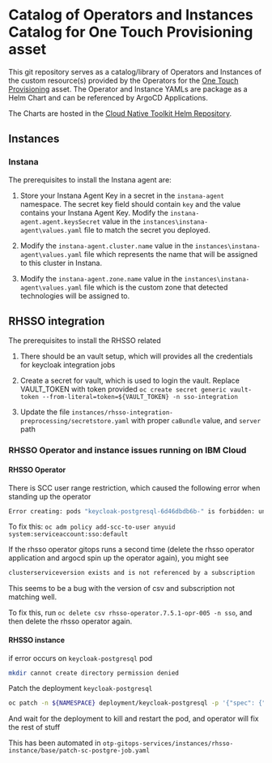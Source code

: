 # Catalog of Operators and Instances Catalog for One Touch Provisioning asset

This git repository serves as a catalog/library of Operators and Instances of the custom resource(s) provided by the Operators for the [One Touch Provisioning](https://github.com/one-touch-provisioning/otp-gitops) asset.  The Operator and Instance YAMLs are package as a Helm Chart and can be referenced by ArgoCD Applications.

The Charts are hosted in the [Cloud Native Toolkit Helm Repository](https://github.com/cloud-native-toolkit/toolkit-charts).

## Instances

### Instana

The prerequisites to install the Instana agent are:  
    
1. Store your Instana Agent Key in a secret in the `instana-agent` namespace. The secret key field should contain `key` and the value contains your Instana Agent Key. Modify the `instana-agent.agent.keysSecret` value in the `instances\instana-agent\values.yaml` file to match the secret you deployed. 

1. Modify the `instana-agent.cluster.name` value in the `instances\instana-agent\values.yaml` file which represents the name that will be assigned to this cluster in Instana.

1. Modify the `instana-agent.zone.name` value in the `instances\instana-agent\values.yaml` file which is the custom zone that detected technologies will be assigned to.

## RHSSO integration
The prerequisites to install the RHSSO related 
1. There should be an vault setup, which will provides all the credentials for keycloak integration jobs

2. Create a secret for vault, which is used to login the vault. Replace VAULT_TOKEN with token provided 
`oc create secret generic vault-token --from-literal=token=${VAULT_TOKEN} -n sso-integration`

3. Update the file `instances/rhsso-integration-preprocessing/secretstore.yaml` with proper `caBundle` value, and `server` path


### RHSSO Operator and instance issues running on IBM Cloud
#### RHSSO Operator
 There is SCC user range restriction, which caused the following error when standing up the operator
```bash
Error creating: pods "keycloak-postgresql-6d46dbdb6b-" is forbidden: unable to validate against any security context constraint: [provider "anyuid": Forbidden: not usable by user or serviceaccount, provider "pipelines-scc": Forbidden: not usable by user or serviceaccount, provider "containerized-data-importer": Forbidden: not usable by user or serviceaccount, spec.initContainers[0].securityContext.runAsUser: Invalid value: 0: must be in the ranges: [1000800000, 1000809999], provider "ibm-restricted-scc": Forbidden: not usable by user or serviceaccount, provider "nonroot": Forbidden: not usable by user or serviceaccount, provider "noobaa": Forbidden: not usable by user or serviceaccount, provider "noobaa-endpoint": Forbidden: not usable by user or serviceaccount, provider "ibm-anyuid-scc": Forbidden: not usable by user or serviceaccount, provider "hostmount-anyuid": Forbidden: not usable by user or serviceaccount, provider "ibm-anyuid-hostpath-scc": Forbidden: not usable by user or serviceaccount, provider "bridge-marker": Forbidden: not usable by user or serviceaccount, provider "machine-api-termination-handler": Forbidden: not usable by user or serviceaccount, provider "kubevirt-controller": Forbidden: not usable by user or serviceaccount, provider "hostnetwork": Forbidden: not usable by user or serviceaccount, provider "hostaccess": Forbidden: not usable by user or serviceaccount, provider "ibm-anyuid-hostaccess-scc": Forbidden: not usable by user or serviceaccount, provider "linux-bridge": Forbidden: not usable by user or serviceaccount, provider "nmstate": Forbidden: not usable by user or 
```

To fix this: `oc adm policy add-scc-to-user anyuid system:serviceaccount:sso:default`

If the rhsso operator gitops runs a second time (delete the rhsso operator application and argocd spin up the operator again), you might see
```bash
clusterserviceversion exists and is not referenced by a subscription
``` 
This seems to be a bug with the version of csv and subscription not matching well.

To fix this, run `oc delete csv rhsso-operator.7.5.1-opr-005 -n sso`, and then delete the rhsso operator again. 

#### RHSSO instance
if error occurs on `keycloak-postgresql` pod 
```bash
mkdir cannot create directory permission denied
```
Patch the deployment `keycloak-postgresql` 
```bash
oc patch -n ${NAMESPACE} deployment/keycloak-postgresql -p '{"spec": {"template": {"spec": {"securityContext": {"runAsUser": 1000, "runAsNonRoot": true, "fsGroup": 2000}}}}}'
```
And wait for the deployment to kill and restart the pod, and operator will fix the rest of stuff

This has been automated in `otp-gitops-services/instances/rhsso-instance/base/patch-sc-postgre-job.yaml`
